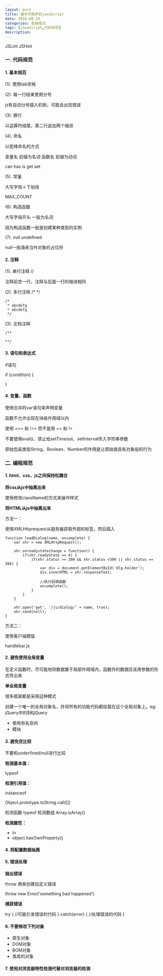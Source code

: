 ```yaml
---
layout: post
title: 编写可维护的javaScript
date: 2016-08-20
categories: 前端笔记
tags: [javaScript,代码规范]
description: 
---
```


JSLint
JSHint
### 一. 代码规范
#### 1. 基本规范

(1). 使用tab空格

(2). 每一行结束使用分号

js有自动分号插入机制，可能会出现错误

(3). 换行

以运算符结尾，第二行追加两个缩进

(4). 命名

以驼峰命名的方式

变量名 前缀为名词
函数名 前缀为动词

can has is get set

(5). 常量

大写字母＋下划线

MAX_COUNT

(6). 构造函数

大写字母开头
一般为名词

因为构造函数一般是创建某种类型的实例

(7). null undefined

null一般涌来当作对象的占位符

#### 2. 注释

(1). 单行注释 //

注释前空一行，注释与后面一行的缩进相同

(2). 多行注释 /* */

```
/*
 * abcdefg
 * abcdefg
 */
```

(3). 文档注释

```
/**

**/
```

#### 3. 语句和表达式

if语句

if (condition) {

}

#### 4. 变量、函数

使用合并的var语句来声明变量

函数不允许出现在块级作用域以内

使用 === 和 !== 而不是用 == 和 !=

不要使用eval()、禁止给setTimeout、setInterval传入字符串参数

原始包装类型String、Boolean、Number的作用是让原始值具有对象般的行为

### 二. 编程规范

#### 1. html、css、js之间保持松耦合

**将css从js中抽离出来**

使用修改className的方式来操作样式

**将HTML从js中抽离出来**

方法一：

使用XMLHttprequest从服务器获取外部的标签，然后插入

```
function loadDialog(name, oncomplete) {
	var xhr = new XMLHttpRequest();
	
	xhr.onreadystatechange = function() {
		if(xhr.readyState == 4) {
			if(xhr.status >= 200 && xhr.status <300 || xhr.status == 304) {
				var div = document.getElementById('dlg-holder');
				div.innerHTML = xhr.responseText;
				
				//执行回调函数
				oncomplete();
			}
		}
	}
	
	xhr.open('get', '/js/dialog/' + name, true);
	xhr.send(null); 
}
```

方法二：

使用客户端模版

handlebar.js

#### 2. 避免使用全局变量

在定义函数时，尽可能地将数据置于局部作用域内，函数外的数据应该用参数的形式传出来

**单全局变量**

很多框架都是采用这种模式

创建一个唯一的全局对象名，并将所有的功能代码都挂载在这个全局对象上。eg: jQuery中的$和jQuery

- 使用命名空间
- 模块

#### 3. 避免空比较

不要和underfined/null进行比较

**检测基本值：**

 typeof
 
**检测引用值：**

instanceof 

Object.prototype.toString.call([])

检测函数 typeof
检测数组 Array.isArray()

**检测属性：**

- in
- object.hasOwnProperty()

#### 4. 将配置数据抽离

#### 5. 错误处理

**抛出错误**

throw 用来创建自定义错误

throw new Error('something bad happened')

**捕获错误**

try {
	//可能引发错误的代码
} catch(error) {
	//处理错误的代码
}

#### 6. 不要修改下列对象

- 原生对象
- DOM对象
- BOM对象
- 类库的对象

#### 7. 使用对浏览器特性检测代替对浏览器的检测







